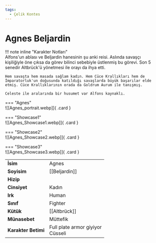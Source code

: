 ```yaml
---
tags:
  - Çelik Kontes
---  
```

# Agnes Beljardin  
  
<div class="grid" markdown>  
  
!!! note inline "Karakter Notları"  
	Alfons'un ablası ve Beljardin hanesinin şu anki reisi. Aslında savaşçı kişiliğiyle öne çıksa da görev bilinci sebebiyle üstlenmiş bu görevi. Son 5 senedir Altbrück'ü yönetmesi ile orayı da ihya etti.  
	  
	Hem savaşta hem masada sağlam kadın. Hem Cüce Krallıkları hem de İmparatorluk'un doğusunda katıldığı savaşlarda büyük başarılar elde etmiş. Cüce Krallıklarının orada da Goldrum Aurum ile tanışmış.  
	  
	Celeste ile aralarında bir husumet var Alfons kaynaklı.   
  
<div class="grid" markdown>  
  
=== "Agnes"  
	![[Agnes_portrait.webp]]{ .card }  
  
=== "Showcase1"  
	![[Agnes_Showcase1.webp]]{ .card }  
  
=== "Showcase2"  
	![[Agnes_Showcase2.webp]]{ .card }  
  
=== "Showcase3"  
	![[Agnes_Showcase3.webp]]{ .card }  
  
  
  
<table><tr><td><b>İsim</b></td><td>Agnes</td></tr>  
<tr><td><b>Soyisim</b></td><td>[[Beljardin]]</td></tr>  
<tr><td><b>Hizip</b></td><td></td></tr>  
<tr><td><b>Cinsiyet</b></td><td>Kadın</td></tr>  
<tr><td><b>Irk</b></td><td>Human</td></tr>  
<tr><td><b>Sınıf</b></td><td>Fighter</td></tr>  
<tr><td><b>Kütük</b></td><td>[[Altbrück]]</td></tr>  
<tr><td><b>Münasebet</b></td><td>Müttefik</td></tr>  
<tr><td><b>Karakter Betimi</b></td><td>Full plate armor giyiyor<br>Cüsseli</td></tr>  
</table></div></div>
